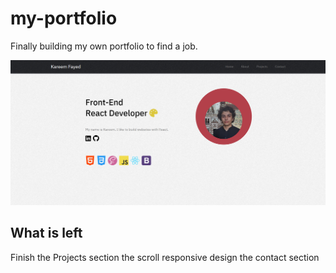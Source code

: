# my-portfolio
Finally building my own portfolio to find a job.


<img src='./design/home.png' alt=''>

## What is left

   Finish the Projects section
   the scroll
   responsive design
   the contact section